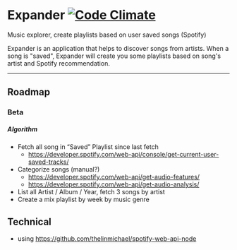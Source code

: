 # Expander [![Code Climate](https://codeclimate.com/github/thefrenchhouse/expander/badges/gpa.svg)](https://codeclimate.com/github/thefrenchhouse/expander)
Music explorer, create playlists based on user saved songs (Spotify)

Expander is an application that helps to discover songs from artists.
When a song is "saved", Expander will create you some playlists based on song's artist and Spotify recommendation.

-------------


## Roadmap

### Beta

##### Algorithm
* Fetch all song in “Saved” Playlist since last fetch
  - https://developer.spotify.com/web-api/console/get-current-user-saved-tracks/
* Categorize songs (manual?)
  - https://developer.spotify.com/web-api/get-audio-features/
  - https://developer.spotify.com/web-api/get-audio-analysis/
* List all Artist / Album / Year, fetch 3 songs by artist
* Create a mix playlist by week by music genre


## Technical

- using https://github.com/thelinmichael/spotify-web-api-node
